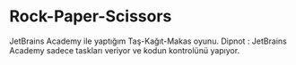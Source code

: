 # Rock-Paper-Scissors
JetBrains Academy ile yaptığım Taş-Kağıt-Makas oyunu.
Dipnot : JetBrains Academy sadece taskları veriyor ve kodun kontrolünü yapıyor.
